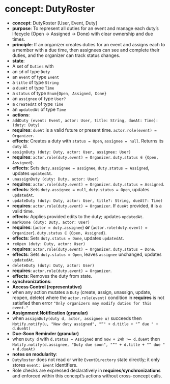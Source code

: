 # concept: DutyRoster
* **concept**: DutyRoster [User, Event, Duty]
* **purpose**: To represent all duties for an event and manage each duty’s lifecycle (Open → Assigned
→ Done) with clear ownership and due times.
* **principle**: If an organizer creates duties for an event and assigns each to a member with a due
time, then assignees can see and complete their duties, and the organizer can track status changes.
* **state**:
* A set of `Duties` with
* an `id` of type `Duty`
* an `event` of type `Event`
* a `title` of type `String`
* a `dueAt` of type `Time`
* a `status` of type `Enum{Open, Assigned, Done}`
* an `assignee` of type `User?`
* a `createdAt` of type `Time`
* an `updatedAt` of type `Time`
* **actions**:
* `addDuty (event: Event, actor: User, title: String, dueAt: Time): (duty: Duty)`
* **requires**: `dueAt` is a valid future or present time. `actor.role(event) = Organizer`.
* **effects**: Creates a duty with `status = Open`, `assignee = null`. Returns its `duty` id.
* `assignDuty (duty: Duty, actor: User, assignee: User)`
* **requires**: `actor.role(duty.event) = Organizer`. `duty.status ∈ {Open, Assigned}`.
* **effects**: Sets `duty.assignee = assignee`, `duty.status = Assigned`, updates `updatedAt`.
* `unassignDuty (duty: Duty, actor: User)`
* **requires**: `actor.role(duty.event) = Organizer`. `duty.status = Assigned`.
* **effects**: Sets `duty.assignee = null`, `duty.status = Open`, updates `updatedAt`.
* `updateDuty (duty: Duty, actor: User, title?: String, dueAt?: Time)`
* **requires**: `actor.role(duty.event) = Organizer`. If `dueAt` provided, it is a valid time.
* **effects**: Applies provided edits to the duty; updates `updatedAt`.
* `markDone (duty: Duty, actor: User)`
* **requires**: (`actor = duty.assignee`) **or** (`actor.role(duty.event) = Organizer`). `duty.status ∈
{Open, Assigned}`.
* **effects**: Sets `duty.status = Done`, updates `updatedAt`.
* `reOpen (duty: Duty, actor: User)`
* **requires**: `actor.role(duty.event) = Organizer`. `duty.status = Done`.
* **effects**: Sets `duty.status = Open`, leaves `assignee` unchanged, updates `updatedAt`.
* `deleteDuty (duty: Duty, actor: User)`
* **requires**: `actor.role(duty.event) = Organizer`.
* **effects**: Removes the duty from state.
* **synchronizations**:
* **Access Control (representative)**
* when any action mutates a `Duty` (create, assign, unassign, update, reopen, delete)
where the `actor.role(event)` condition in **requires** is not satisfied
then error `"Only organizers may modify duties for this event."`
* **Assignment Notification (granular)**
* when `assignDuty(duty d, actor, assignee u)` succeeds
then `Notify.notify(u, "New duty assigned", "“" + d.title + "” due " + d.dueAt)`
* **Due-Soon Reminder (granular)**
* when `Duty d` with `d.status = Assigned` and `now + 24h >= d.dueAt`
then `Notify.notify(d.assignee, "Duty due soon", "“" + d.title + "” due " + d.dueAt)`
* **notes on modularity**:
* `DutyRoster` does not read or write `EventDirectory` state directly; it only stores `event: Event`
identifiers.
* Role checks are expressed declaratively in **requires**/**synchronizations** and enforced within this
concept’s actions without cross-concept calls.
